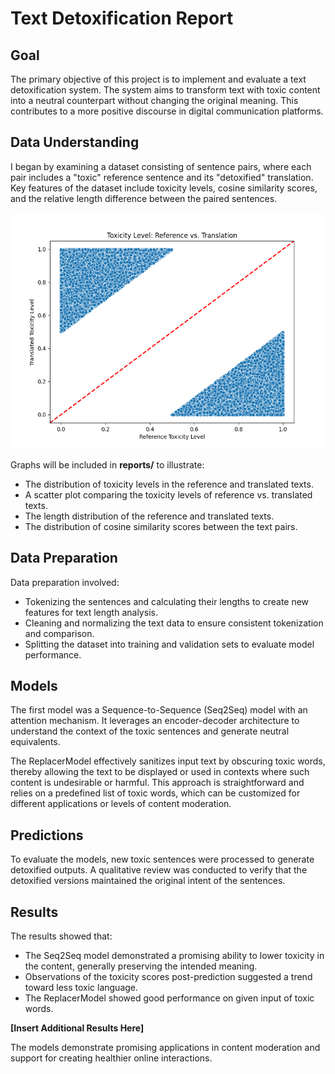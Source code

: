 # Text Detoxification Report

## Goal
The primary objective of this project is to implement and evaluate a text detoxification system. The system aims to transform text with toxic content into a neutral counterpart without changing the original meaning. This contributes to a more positive discourse in digital communication platforms.

## Data Understanding
I began by examining a dataset consisting of sentence pairs, where each pair includes a "toxic" reference sentence and its "detoxified" translation. Key features of the dataset include toxicity levels, cosine similarity scores, and the relative length difference between the paired sentences.

![Example Image](reports/Toxicity_Comparison_Scatter.png)

Graphs will be included in **reports/** to illustrate:
- The distribution of toxicity levels in the reference and translated texts.
- A scatter plot comparing the toxicity levels of reference vs. translated texts.
- The length distribution of the reference and translated texts.
- The distribution of cosine similarity scores between the text pairs.

## Data Preparation
Data preparation involved:
- Tokenizing the sentences and calculating their lengths to create new features for text length analysis.
- Cleaning and normalizing the text data to ensure consistent tokenization and comparison.
- Splitting the dataset into training and validation sets to evaluate model performance.

## Models
The first model was a Sequence-to-Sequence (Seq2Seq) model with an attention mechanism. It leverages an encoder-decoder architecture to understand the context of the toxic sentences and generate neutral equivalents.

The ReplacerModel effectively sanitizes input text by obscuring toxic words, thereby allowing the text to be displayed or used in contexts where such content is undesirable or harmful. This approach is straightforward and relies on a predefined list of toxic words, which can be customized for different applications or levels of content moderation.

## Predictions
To evaluate the models, new toxic sentences were processed to generate detoxified outputs. A qualitative review was conducted to verify that the detoxified versions maintained the original intent of the sentences.

## Results
The results showed that:
- The Seq2Seq model demonstrated a promising ability to lower toxicity in the content, generally preserving the intended meaning.
- Observations of the toxicity scores post-prediction suggested a trend toward less toxic language.
- The ReplacerModel showed good performance on given input of toxic words.

**[Insert Additional Results Here]**

The models demonstrate promising applications in content moderation and support for creating healthier online interactions.
